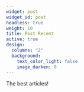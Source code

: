 ```yaml
---
widget: post
widget_id: post
headless: true
weight: 10
title: Post Recent
active: true
design:
  columns: "2"
  background:
    text_color_light: false
    image_darken: 0
---
```

T﻿he best articles!